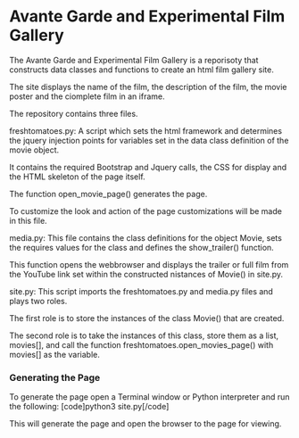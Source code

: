 <h1>Avante Garde and Experimental Film Gallery</h1>

The Avante Garde and Experimental Film Gallery is a reporisoty that constructs
data classes and functions to create an html film gallery site.

The site displays the name of the film, the description of the film,
the movie poster and the ciomplete film in an iframe.

The repository contains three files.

freshtomatoes.py:
A script which sets the html framework and determines the jquery injection
points for variables set in the data class definition of the movie object.

It contains the required Bootstrap and Jquery calls, the CSS for display and the
HTML skeleton of the page itself.  

The function open_movie_page() generates the page.

To customize the look and action of the page customizations will be made in
this file.

media.py:
This file contains the class definitions for the object Movie, sets the
requires values for the class and defines the show_trailer() function.

This function opens the webbrowser and displays the trailer or full
film from the YouTube link set within the constructed nistances of Movie() in
site.py.

site.py:
This script imports the freshtomatoes.py and media.py files and plays two roles.

The first role is to store the instances of the class Movie() that are created.

The second role is to take the instances of this class, store them as a list,
movies[], and call the function freshtomatoes.open_movies_page() with movies[]
as the variable.

<h3>Generating the Page</h3>

To generate the page open a Terminal window or Python interpreter and run the
following:
[code]python3 site.py[/code]

This will generate the page and open the browser to the page for viewing.

